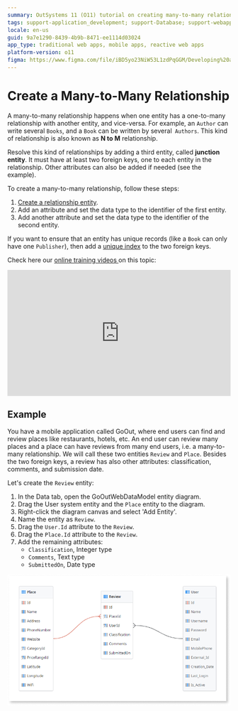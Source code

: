 ```yaml
---
summary: OutSystems 11 (O11) tutorial on creating many-to-many relationships using a junction entity.
tags: support-application_development; support-Database; support-webapps
locale: en-us
guid: 9a7e1290-8439-4b9b-8471-ee1114d03024
app_type: traditional web apps, mobile apps, reactive web apps
platform-version: o11
figma: https://www.figma.com/file/iBD5yo23NiW53L1zdPqGGM/Developing%20an%20Application?node-id=159:12
---
```


# Create a Many-to-Many Relationship

A many-to-many relationship happens when one entity has a one-to-many relationship with another entity, and vice-versa. For example, an `Author` can write several `Books`, and a `Book` can be written by several` Authors`. This kind of relationship is also known as **N to M** relationship.

Resolve this kind of relationships by adding a third entity, called **junction entity**. It must have at least two foreign keys, one to each entity in the relationship. Other attributes can also be added if needed (see the example).

To create a many-to-many relationship, follow these steps:

1. [Create a relationship entity](<../entity-create.md>).
1. Add an attribute and set the data type to the identifier of the first entity.
1. Add another attribute and set the data type to the identifier of the second entity.

If you want to ensure that an entity has unique records (like a `Book` can only have one `Publisher`), then add a [unique index](../index-create.md) to the two foreign keys.

Check here our [online training videos ](https://learn.outsystems.com/training/journeys/modeling-data-relationships-642/many-to-many-relationship/o11/448)on this topic:

<div style="padding:56.25% 0 0 0;position:relative;"><iframe src="https://player.vimeo.com/video/874768910?badge=0&amp;autopause=0&amp;player_id=0&amp;app_id=58479" frameborder="0" allow="autoplay; fullscreen; picture-in-picture; clipboard-write" style="position:absolute;top:0;left:0;width:100%;height:100%;" title="Many-to-Many Relationship [en-US / 11]"></iframe></div><script src="https://player.vimeo.com/api/player.js"></script>


## Example

You have a mobile application called GoOut, where end users can find and review places like restaurants, hotels, etc. An end user can review many places and a place can have reviews from many end users, i.e. a many-to-many relationship. We will call these two entities `Review` and `Place`. Besides the two foreign keys, a review has also other attributes: classification, comments, and submission date.

Let's create the `Review` entity:

1. In the Data tab, open the GoOutWebDataModel entity diagram.
1. Drag the User system entity and the `Place` entity to the diagram.
1. Right-click the diagram canvas and select 'Add Entity'.
1. Name the entity as `Review`.
1. Drag the `User.Id` attribute to the `Review`.
1. Drag the `Place.Id` attribute to the `Review`.
1. Add the remaining attributes:
    * `Classification`, Integer type
    * `Comments`, Text type
    * `SubmittedOn`, Date type

![Diagram illustrating a many-to-many relationship with a Review entity connected to User and Place entities in the GoOut mobile application data model](images/many-to-many-relationship-1.png "Many-to-Many Relationship Diagram")
